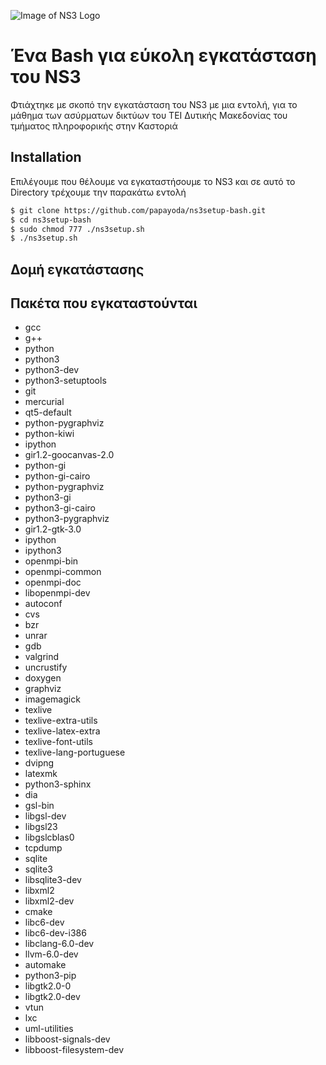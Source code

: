 ![Image of NS3 Logo](https://scontent.fath3-4.fna.fbcdn.net/v/t1.0-9/16427615_1328936430507484_4814969421583230426_n.png?_nc_cat=107&_nc_sid=6e5ad9&_nc_ohc=cjH2hLJSh4MAX-op84K&_nc_ht=scontent.fath3-4.fna&oh=7202b8017eea77599a4b6e9770a00efa&oe=5E8E2AF5)
# Ένα Bash για εύκολη εγκατάσταση του NS3

Φτιάχτηκε με σκοπό την εγκατάσταση του NS3 με μια εντολή, για το μάθημα των ασύρματων δικτύων του ΤΕΙ Δυτικής Μακεδονίας του τμήματος πληροφορικής στην Καστοριά

## Installation

Επιλέγουμε που θέλουμε να εγκαταστήσουμε το NS3 και σε αυτό το Directory τρέχουμε την παρακάτω εντολή

```bash
$ git clone https://github.com/papayoda/ns3setup-bash.git
$ cd ns3setup-bash
$ sudo chmod 777 ./ns3setup.sh
$ ./ns3setup.sh
```

## Δομή εγκατάστασης

## Πακέτα που εγκαταστούνται
- gcc
- g++ 
- python  
- python3 
- python3-dev 
- python3-setuptools 
- git 
- mercurial 
- qt5-default 
- python-pygraphviz 
- python-kiwi 
- ipython 
- gir1.2-goocanvas-2.0 
- python-gi 
- python-gi-cairo 
- python-pygraphviz 
- python3-gi 
- python3-gi-cairo 
- python3-pygraphviz 
- gir1.2-gtk-3.0 
- ipython 
- ipython3 
- openmpi-bin 
- openmpi-common 
- openmpi-doc 
- libopenmpi-dev 
- autoconf 
- cvs 
- bzr 
- unrar 
- gdb 
- valgrind 
- uncrustify 
- doxygen 
- graphviz 
- imagemagick 
- texlive 
- texlive-extra-utils 
- texlive-latex-extra 
- texlive-font-utils 
- texlive-lang-portuguese 
- dvipng 
- latexmk 
- python3-sphinx 
- dia 
- gsl-bin 
- libgsl-dev 
- libgsl23 
- libgslcblas0 
- tcpdump 
- sqlite 
- sqlite3 
- libsqlite3-dev 
- libxml2 
- libxml2-dev 
- cmake 
- libc6-dev 
- libc6-dev-i386 
- libclang-6.0-dev 
- llvm-6.0-dev 
- automake 
- python3-pip 
- libgtk2.0-0 
- libgtk2.0-dev 
- vtun 
- lxc 
- uml-utilities 
- libboost-signals-dev 
- libboost-filesystem-dev